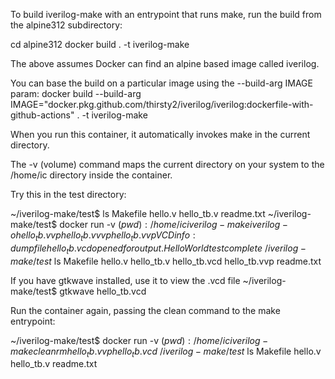 To build iverilog-make with an entrypoint that runs make, 
run the build from the alpine312 subdirectory:

cd alpine312
docker build . -t iverilog-make

The above assumes Docker can find an alpine based image called iverilog.  

You can base the build on a particular image using the --build-arg IMAGE param:
docker build --build-arg IMAGE="docker.pkg.github.com/thirsty2/iverilog/iverilog:dockerfile-with-github-actions" . -t iverilog-make

When you run this container, it automatically invokes make in the current directory.

The -v (volume) command maps the current directory on your system to
the /home/ic directory inside the container.

Try this in the test directory:

~/iverilog-make/test$ ls
Makefile  hello.v  hello_tb.v  readme.txt
~/iverilog-make/test$ docker run -v $(pwd):/home/ic iverilog-make
iverilog -o hello_tb.vvp hello_tb.v
vvp hello_tb.vvp
VCD info: dumpfile hello_tb.vcd opened for output.
Hello World test complete
~/iverilog-make/test$ ls
Makefile  hello.v  hello_tb.v  hello_tb.vcd  hello_tb.vvp  readme.txt

If you have gtkwave installed, use it to view the .vcd file
~/iverilog-make/test$ gtkwave hello_tb.vcd

Run the container again, passing the clean command to the make entrypoint:

~/iverilog-make/test$ docker run -v $(pwd):/home/ic iverilog-make clean
rm hello_tb.vvp hello_tb.vcd
~/iverilog-make/test$ ls
Makefile  hello.v  hello_tb.v  readme.txt

